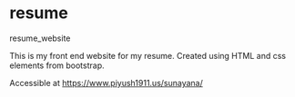 # resume
resume_website

This is my front end website for my resume.
Created using HTML and css elements from bootstrap.

Accessible at https://www.piyush1911.us/sunayana/
